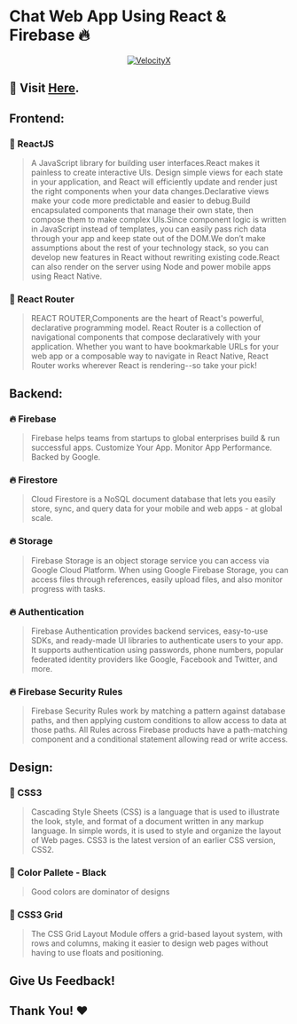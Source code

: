 # Chat Web App Using React & Firebase 🔥

<p align="center">
  <a href="https://project-react-chat-app.netlify.app/" target="_blank">
    <img src="https://firebasestorage.googleapis.com/v0/b/react-chat-app-2887b.appspot.com/o/chat-images%2FScreenshot%20(112).png?alt=media&token=7f9f4456-16e1-4ff5-ac00-b6d40b49afce"   alt="VelocityX">
  </a>
</p>

## 🔗 Visit  [Here](https://project-react-chat-app.netlify.app/).

## Frontend:

### 🔖 ReactJS

>A JavaScript library for building user interfaces.React makes it painless to create interactive UIs. Design simple views for each state in your application, and React will efficiently update and render just the right components when your data changes.Declarative views make your code more predictable and easier to debug.Build encapsulated          components that manage their own state, then compose them to make complex UIs.Since component logic is written in JavaScript instead of templates, you can easily pass rich     data through your app and keep state out of the DOM.We don’t make assumptions about the rest of your technology stack, so you can develop new features in React without         rewriting existing code.React can also render on the server using Node and power mobile apps using React Native.
  
### 🔖 React Router

>REACT ROUTER,Components are the heart of React's powerful, declarative programming model. React Router is a collection of navigational components that compose declaratively     with your application. Whether you want to have bookmarkable URLs for your web app or a composable way to navigate in React Native, React Router works wherever React is      rendering--so take your pick!
    

## Backend:

### 🔥 Firebase

>Firebase helps teams from startups to global enterprises build & run successful apps. Customize Your App. Monitor App Performance. Backed by Google.

### 🔥 Firestore

>Cloud Firestore is a NoSQL document database that lets you easily store, sync, and query data for your mobile and web apps - at global scale.

### 🔥 Storage

>Firebase Storage is an object storage service you can access via Google Cloud Platform. When using Google Firebase Storage, you can access files through references, easily upload files, and also monitor progress with tasks.

### 🔥 Authentication

>Firebase Authentication provides backend services, easy-to-use SDKs, and ready-made UI libraries to authenticate users to your app. It supports authentication using passwords, phone numbers, popular federated identity providers like Google, Facebook and Twitter, and more.

### 🔥 Firebase Security Rules

>Firebase Security Rules work by matching a pattern against database paths, and then applying custom conditions to allow access to data at those paths. All Rules across Firebase products have a path-matching component and a conditional statement allowing read or write access.

## Design:

### 🚀 CSS3

>Cascading Style Sheets (CSS) is a language that is used to illustrate the look, style, and format of a document written in any markup language. In simple words, it is used to style and organize the layout of Web pages. CSS3 is the latest version of an earlier CSS version, CSS2.

### 🚀 Color Pallete - Black

>Good colors are dominator of designs

### 🚀 CSS3 Grid

>The CSS Grid Layout Module offers a grid-based layout system, with rows and columns, making it easier to design web pages without having to use floats and positioning.


## Give Us Feedback!
## Thank You! ❤️

